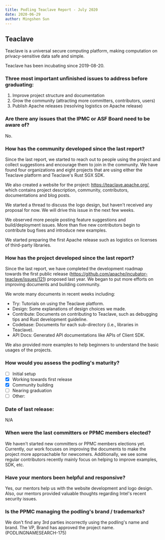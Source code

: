 ```yaml
---
title: Podling Teaclave Report - July 2020
date: 2020-06-29
author: Mingshen Sun
---
```


## Teaclave

Teaclave is a universal secure computing platform, making computation
on privacy-sensitive data safe and simple.

Teaclave has been incubating since 2019-08-20.

### Three most important unfinished issues to address before graduating:

 1. Improve project structure and documentation
 2. Grow the community (attracting more committers, contributors, users)
 3. Publish Apache releases (resolving logistics on Apache release)

### Are there any issues that the IPMC or ASF Board need to be aware of?

No.

### How has the community developed since the last report?

Since the last report, we started to reach out to people using the
project and collect suggestions and encourage them to join in the
community. We have found four organizations and eight projects that
are using either the Teaclave platform and Teaclave's Rust SGX SDK.

We also created a website for the project:
https://teaclave.apache.org/, which contains project description,
community, contributors, documentations and blog posts.

We started a thread to discuss the logo design, but haven't received
any proposal for now. We will drive this issue in the next few weeks.

We observed more people posting feature suggestions and
build/deployment issues. More than five new contributors begin to
contribute bug fixes and introduce new examples.

We started preparing the first Apache release such as logistics on
licenses of third-party libraries.

### How has the project developed since the last report?

Since the last report, we have completed the development roadmap
towards the first public release
(https://github.com/apache/incubator-teaclave/issues/121) proposed
last year. We began to put more efforts on improving documents and
building community.

We wrote many documents in recent weeks including:

 - Try: Tutorials on using the Teaclave platform.
 - Design: Some explanations of design choices we made.
 - Contribute: Documents on contributing to Teaclave, such as
debugging tips and Rust development guideline.
 - Codebase: Documents for each sub-directory (i.e., libraries in Teaclave).
 - API Docs: Generated API documentations like APIs of Client SDK.

We also provided more examples to help beginners to understand the
basic usages of the projects.

### How would you assess the podling's maturity?

 - [ ] Initial setup
 - [x] Working towards first release
 - [x] Community building
 - [ ] Nearing graduation
 - [ ] Other:

### Date of last release:

N/A

### When were the last committers or PPMC members elected?

We haven't started new committers or PPMC members elections yet.
Currently, our work focuses on improving the documents to make the
project more approachable for newcomers. Additionally, we see some
regular contributors recently mainly focus on helping to improve
examples, SDK, etc.

### Have your mentors been helpful and responsive?

Yes, our mentors help us with the website development and logo design.
Also, our mentors provided valuable thoughts regarding Intel's recent
security issues.

### Is the PPMC managing the podling's brand / trademarks?

We don't find any 3rd parties incorrectly using the podling's name and
brand. The VP, Brand has approved the project name.
(PODLINGNAMESEARCH-175)
